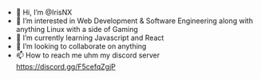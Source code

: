 - 👋 Hi, I’m @IrisNX
- 👀 I’m interested in Web Development & Software Engineering along with anything Linux with a side of Gaming
- 🌱 I’m currently learning Javascript and React
- 💞️ I’m looking to collaborate on anything
- 📫 How to reach me uhm my discord server https://discord.gg/F5cefqZgjP

<!---
IrisNX/IrisNX is a ✨ special ✨ repository because its `README.md` (this file) appears on your GitHub profile.
You can click the Preview link to take a look at your changes.
--->
